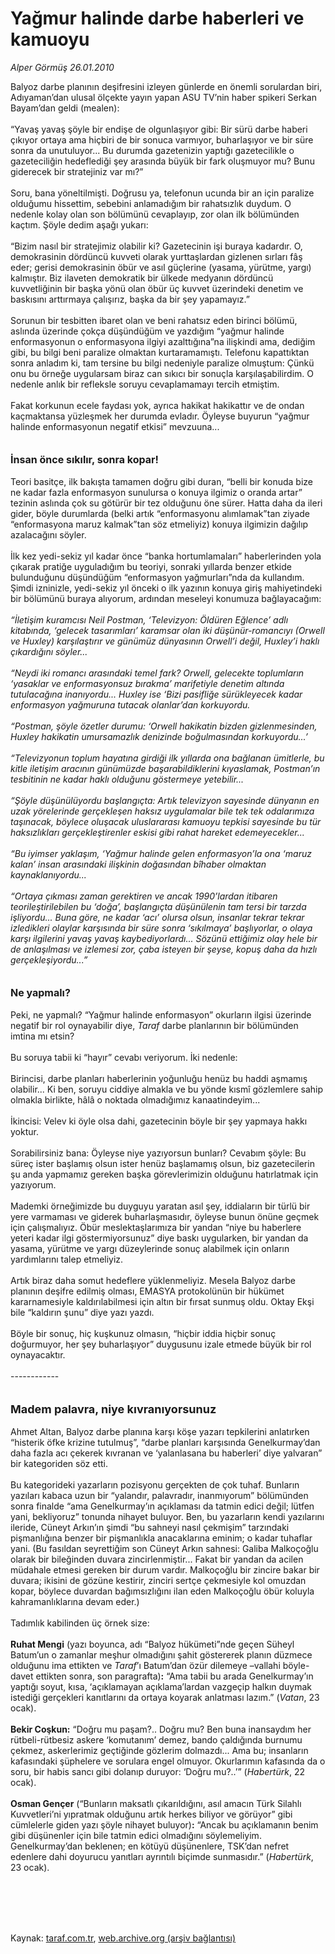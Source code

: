 # Yağmur halinde darbe haberleri ve kamuoyu

*Alper Görmüş 26.01.2010*

<div class="taraf_structure_2col_1zq">
<div class="margen_n">



 <p>Balyoz darbe planının deşifresini izleyen günlerde en önemli sorulardan biri, Adıyaman’dan ulusal ölçekte yayın yapan ASU TV’nin haber spikeri Serkan Bayam’dan geldi (mealen): <br/><br/>“Yavaş yavaş şöyle bir endişe de olgunlaşıyor gibi: Bir sürü darbe haberi çıkıyor ortaya ama hiçbiri de bir sonuca varmıyor, buharlaşıyor ve bir süre sonra da unutuluyor... Bu durumda gazetenizin yaptığı gazetecilikle o gazeteciliğin hedeflediği şey arasında büyük bir fark oluşmuyor mu? Bunu giderecek bir stratejiniz var mı?” <br/><br/>Soru, bana yöneltilmişti. Doğrusu ya, telefonun ucunda bir an için paralize olduğumu hissettim, sebebini anlamadığım bir rahatsızlık duydum. O nedenle kolay olan son bölümünü cevaplayıp, zor olan ilk bölümünden kaçtım. Şöyle dedim aşağı yukarı: <br/><br/>“Bizim nasıl bir stratejimiz olabilir ki? Gazetecinin işi buraya kadardır. O, demokrasinin dördüncü kuvveti olarak yurttaşlardan gizlenen sırları fâş eder; gerisi demokrasinin öbür ve asıl güçlerine (yasama, yürütme, yargı) kalmıştır. Biz ilaveten demokratik bir ülkede medyanın dördüncü kuvvetliğinin bir başka yönü olan öbür üç kuvvet üzerindeki denetim ve baskısını arttırmaya çalışırız, başka da bir şey yapamayız.” <br/><br/>Sorunun bir tesbitten ibaret olan ve beni rahatsız eden birinci bölümü, aslında üzerinde çokça düşündüğüm ve yazdığım “yağmur halinde enformasyonun o enformasyona ilgiyi azalttığına”na ilişkindi ama, dediğim gibi, bu bilgi beni paralize olmaktan kurtaramamıştı. Telefonu kapattıktan sonra anladım ki, tam tersine bu bilgi nedeniyle paralize olmuştum: Çünkü onu bu örneğe uygularsam biraz can sıkıcı bir sonuçla karşılaşabilirdim. O nedenle anlık bir refleksle soruyu cevaplamamayı tercih etmiştim. <br/><br/>Fakat korkunun ecele faydası yok, ayrıca hakikat hakikattır ve de ondan kaçmaktansa yüzleşmek her durumda evladır. Öyleyse buyurun “yağmur halinde enformasyonun negatif etkisi” mevzuuna...<b> <br/><br/><br/><font size="3">İnsan önce sıkılır, sonra kopar!</font></b> <br/><br/>Teori basitçe, ilk bakışta tamamen doğru gibi duran, “belli bir konuda bize ne kadar fazla enformasyon sunulursa o konuya ilgimiz o oranda artar” tezinin aslında çok su götürür bir tez olduğunu öne sürer. Hatta daha da ileri gider, böyle durumlarda (belki artık “enformasyonu alımlamak”tan ziyade “enformasyona maruz kalmak”tan söz etmeliyiz) konuya ilgimizin dağılıp azalacağını söyler. <br/><br/>İlk kez yedi-sekiz yıl kadar önce “banka hortumlamaları” haberlerinden yola çıkarak pratiğe uyguladığım bu teoriyi, sonraki yıllarda benzer etkide bulunduğunu düşündüğüm “enformasyon yağmurları”nda da kullandım. Şimdi izninizle, yedi-sekiz yıl önceki o ilk yazının konuya giriş mahiyetindeki bir bölümünü buraya alıyorum, ardından meseleyi konumuza bağlayacağım: <i><br/><br/>“İletişim kuramcısı Neil Postman, ‘Televizyon: Öldüren Eğlence’ adlı kitabında, ‘gelecek tasarımları’ karamsar olan iki düşünür-romancıyı (Orwell ve Huxley) karşılaştırır ve günümüz dünyasının Orwell’i değil, Huxley’i haklı çıkardığını söyler... <br/><br/>“Neydi iki romancı arasındaki temel fark? Orwell, gelecekte toplumların ‘yasaklar ve enformasyonsuz bırakma’ marifetiyle denetim altında tutulacağına inanıyordu... Huxley ise ‘Bizi pasifliğe sürükleyecek kadar enformasyon yağmuruna tutacak olanlar’dan korkuyordu. <br/><br/>“Postman, şöyle özetler durumu: ‘Orwell hakikatin bizden gizlenmesinden, Huxley hakikatin umursamazlık denizinde boğulmasından korkuyordu...’ <br/><br/>“Televizyonun toplum hayatına girdiği ilk yıllarda ona bağlanan ümitlerle, bu kitle iletişim aracının günümüzde başarabildiklerini kıyaslamak, Postman’ın tesbitinin ne kadar haklı olduğunu göstermeye yetebilir... <br/><br/>“Şöyle düşünülüyordu başlangıçta: Artık televizyon sayesinde dünyanın en uzak yörelerinde gerçekleşen haksız uygulamalar bile tek tek odalarımıza taşınacak, böylece oluşacak uluslararası kamuoyu tepkisi sayesinde bu tür haksızlıkları gerçekleştirenler eskisi gibi rahat hareket edemeyecekler... <br/><br/>“Bu iyimser yaklaşım, ‘Yağmur halinde gelen enformasyon’la ona ‘maruz kalan’ insan arasındaki ilişkinin doğasından bîhaber olmaktan kaynaklanıyordu... <br/><br/>“Ortaya çıkması zaman gerektiren ve ancak 1990’lardan itibaren teorileştirilebilen bu ‘doğa’, başlangıçta düşünülenin tam tersi bir tarzda işliyordu... Buna göre, ne kadar ‘acı’ olursa olsun, insanlar tekrar tekrar izledikleri olaylar karşısında bir süre sonra ‘sıkılmaya’ başlıyorlar, o olaya karşı ilgilerini yavaş yavaş kaybediyorlardı... Sözünü ettiğimiz olay hele bir de anlaşılması ve izlemesi zor, çaba isteyen bir şeyse, kopuş daha da hızlı gerçekleşiyordu...”</i><b> <br/><br/><br/><font size="3">Ne yapmalı?</font></b> <br/><br/>Peki, ne yapmalı? “Yağmur halinde enformasyon” okurların ilgisi üzerinde negatif bir rol oynayabilir diye, <i>Taraf </i>darbe planlarının bir bölümünden imtina mı etsin? <br/><br/>Bu soruya tabii ki “hayır” cevabı veriyorum. İki nedenle: <br/><br/>Birincisi, darbe planları haberlerinin yoğunluğu henüz bu haddi aşmamış olabilir... Ki ben, soruyu ciddiye almakla ve bu yönde kısmî gözlemlere sahip olmakla birlikte, hâlâ o noktada olmadığımız kanaatindeyim... <br/><br/>İkincisi: Velev ki öyle olsa dahi, gazetecinin böyle bir şey yapmaya hakkı yoktur. <br/><br/>Sorabilirsiniz bana: Öyleyse niye yazıyorsun bunları? Cevabım şöyle: Bu süreç ister başlamış olsun ister henüz başlamamış olsun, biz gazetecilerin şu anda yapmamız gereken başka görevlerimizin olduğunu hatırlatmak için yazıyorum. <br/><br/>Mademki örneğimizde bu duyguyu yaratan asıl şey, iddiaların bir türlü bir yere varmaması ve giderek buharlaşmasıdır, öyleyse bunun önüne geçmek için çalışmalıyız. Öbür meslektaşlarımıza bir yandan “niye bu haberlere yeteri kadar ilgi göstermiyorsunuz” diye baskı uygularken, bir yandan da yasama, yürütme ve yargı düzeylerinde sonuç alabilmek için onların yardımlarını talep etmeliyiz. <br/><br/>Artık biraz daha somut hedeflere yüklenmeliyiz. Mesela Balyoz darbe planının deşifre edilmiş olması, EMASYA protokolünün bir hükümet kararnamesiyle kaldırılabilmesi için altın bir fırsat sunmuş oldu. Oktay Ekşi bile “kaldırın şunu” diye yazı yazdı. <br/><br/>Böyle bir sonuç, hiç kuşkunuz olmasın, “hiçbir iddia hiçbir sonuç doğurmuyor, her şey buharlaşıyor” duygusunu izale etmede büyük bir rol oynayacaktır. <br/><br/>------------ <br/><br/><br/><font size="4"><strong>Madem palavra, niye kıvranıyorsunuz</strong></font> <br/><br/>Ahmet Altan, Balyoz darbe planına karşı köşe yazarı tepkilerini anlatırken “histerik öfke krizine tutulmuş”, “darbe planları karşısında Genelkurmay’dan daha fazla acı çekerek kıvranan ve ‘yalanlasana bu haberleri’ diye yalvaran” bir kategoriden söz etti. <br/><br/>Bu kategorideki yazarların pozisyonu gerçekten de çok tuhaf. Bunların yazıları kabaca uzun bir “yalandır, palavradır, inanmıyorum” bölümünden sonra finalde “ama Genelkurmay’ın açıklaması da tatmin edici değil; lütfen yani, bekliyoruz” tonunda nihayet buluyor. Ben, bu yazarların kendi yazılarını ileride, Cüneyt Arkın’ın şimdi “bu sahneyi nasıl çekmişim” tarzındaki pişmanlığına benzer bir pişmanlıkla anacaklarına eminim; o kadar tuhaflar yani. (Bu fasıldan seyrettiğim son Cüneyt Arkın sahnesi: Galiba Malkoçoğlu olarak bir bileğinden duvara zincirlenmiştir... Fakat bir yandan da acilen müdahale etmesi gereken bir durum vardır. Malkoçoğlu bir zincire bakar bir duvara; ikisini de gözüne kestirir, zinciri sertçe çekmesiyle kol omuzdan kopar, böylece duvardan bağımsızlığını ilan eden Malkoçoğlu öbür koluyla kahramanlıklarına devam eder.) <br/><br/>Tadımlık kabilinden üç örnek size:<b> <br/><br/>Ruhat Mengi</b> (yazı boyunca, adı “Balyoz hükümeti”nde geçen Süheyl Batum’un o zamanlar meşhur olmadığını şahit göstererek planın düzmece olduğunu ima ettikten ve <i>Taraf</i>’ı Batum’dan özür dilemeye –vallahi böyle- davet ettikten sonra, son paragrafta)<b>:</b> “Ama tabii bu arada Genelkurmay’ın yaptığı soyut, kısa, ‘açıklamayan açıklama’lardan vazgeçip halkın duymak istediği gerçekleri kanıtlarını da ortaya koyarak anlatması lazım.” (<i>Vatan</i>, 23 ocak).<b> <br/><br/>Bekir Coşkun:</b> “Doğru mu paşam?.. Doğru mu? Ben buna inansaydım her rütbeli-rütbesiz askere ‘komutanım’ demez, bando çaldığında burnumu çekmez, askerlerimiz geçtiğinde gözlerim dolmazdı... Ama bu; insanların kafasındaki şüphelere ve sorulara engel olmuyor. Okurlarımın kafasında da o soru, bir habis sancı gibi dolanıp duruyor: ‘Doğru mu?..’” (<i>Habertürk</i>, 22 ocak).<b> <br/><br/>Osman Gençer</b> (“Bunların maksatlı çıkarıldığını, asıl amacın Türk Silahlı Kuvvetleri’ni yıpratmak olduğunu artık herkes biliyor ve görüyor” gibi cümlelerle giden yazı şöyle nihayet buluyor)<b>:</b> “Ancak bu açıklamanın benim gibi düşünenler için bile tatmin edici olmadığını söylemeliyim. Genelkurmay’dan beklenen; en kötüyü düşünenlere, TSK’dan nefret edenlere dahi doyurucu yanıtları ayrıntılı biçimde sunmasıdır.” (<i>Habertürk</i>, 23 ocak).</p>
<br/>
<br/>
<br/>



<br/>


<div id="taraf_not">
</div>

</div>


</div>

Kaynak: [taraf.com.tr](http://taraf.com.tr:80/makale/9692.htm), [web.archive.org (arşiv bağlantısı)](http://web.archive.org/web/20100203105636/http://taraf.com.tr:80/makale/9692.htm)
